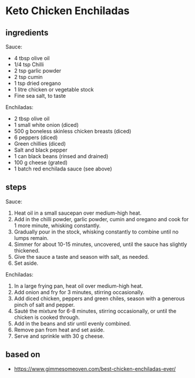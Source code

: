 # Keto Chicken Enchiladas

## ingredients

Sauce:

- 4 tbsp olive oil
- 1/4 tsp Chilli
- 2 tsp garlic powder
- 2 tsp cumin
- 1 tsp dried oregano
- 1 litre chicken or vegetable stock
- Fine sea salt, to taste

Enchiladas:

- 2 tbsp olive oil
- 1 small white onion (diced)
- 500 g boneless skinless chicken breasts (diced)
- 6 peppers (diced)
- Green chillies (diced)
- Salt and black pepper
- 1 can black beans (rinsed and drained)
- 100 g cheese (grated)
- 1 batch red enchilada sauce (see above)

## steps

Sauce:

1. Heat oil in a small saucepan over medium-high heat.
2. Add in the chilli powder, garlic powder, cumin and oregano and cook for 1 more minute, whisking constantly.
3. Gradually pour in the stock, whisking constantly to combine until no lumps remain.
4. Simmer for about 10-15 minutes, uncovered, until the sauce has slightly thickened.
5. Give the sauce a taste and season with salt, as needed.
6. Set aside.

Enchiladas:

1. In a large frying pan, heat oil over medium-high heat.
2. Add onion and fry for 3 minutes, stirring occasionally.
3. Add diced chicken, peppers and green chiles, season with a generous pinch of salt and pepper.
4. Sauté the mixture for 6-8 minutes, stirring occasionally, or until the chicken is cooked through.
5. Add in the beans and stir until evenly combined.
6. Remove pan from heat and set aside.
7. Serve and sprinkle with 30 g cheese.

## based on

- https://www.gimmesomeoven.com/best-chicken-enchiladas-ever/
